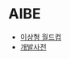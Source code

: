 # AIBE

- [이상형 월드컵](https://hanjungho.github.io/AIBE/250203/idealTypeWorldcup/)
- [개발사전](https://hanjungho.github.io/AIBE/250205/aiForDeveloper)
